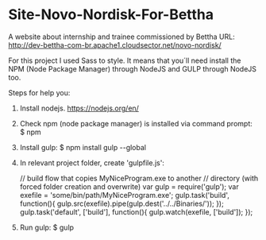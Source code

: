 # Site-Novo-Nordisk-For-Bettha
A website about internship and trainee commissioned by Bettha
URL: http://dev-bettha-com-br.apache1.cloudsector.net/novo-nordisk/

For this project I used Sass to style. It means that you´ll need install the NPM (Node Package Manager) through NodeJS and GULP through NodeJS too.

Steps for help you:
1. Install nodejs. https://nodejs.org/en/

2. Check npm (node package manager) is installed via command prompt:
    $ npm
    
3. Install gulp:
    $ npm install gulp --global
    
4. In relevant project folder, create 'gulpfile.js':

    // build flow that copies MyNiceProgram.exe to another
    // directory (with forced folder creation and overwrite)
    var gulp = require('gulp');
    var exefile = 'some/bin/path/MyNiceProgram.exe';
    gulp.task('build', function(){
        gulp.src(exefile).pipe(gulp.dest('../../Binaries/'));
    });
    gulp.task('default', ['build'], function(){
        gulp.watch(exefile, ['build']);
    });

5. Run gulp:
    $ gulp
